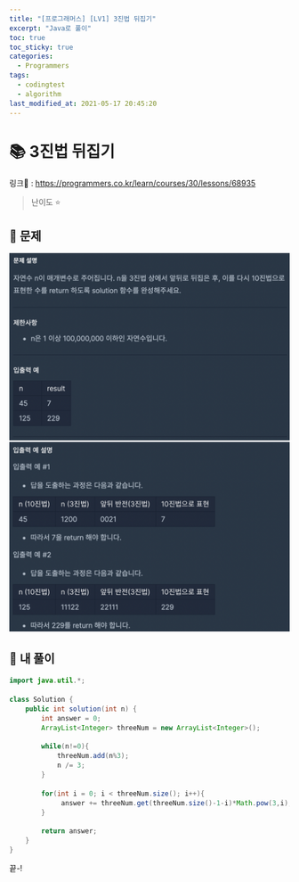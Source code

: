 ```yaml
---
title: "[프로그래머스] [LV1] 3진법 뒤집기"
excerpt: "Java로 풀이"
toc: true
toc_sticky: true
categories:
  - Programmers
tags:
  - codingtest
  - algorithm
last_modified_at: 2021-05-17 20:45:20
---
```


# 📚 3진법 뒤집기
  
링크📎 : <https://programmers.co.kr/learn/courses/30/lessons/68935>  

>난이도 ⭐️
  
## 📖 문제  
  
![이미지](/assets/images/Programmers/Lv1/25-1.png)
![이미지](/assets/images/Programmers/Lv1/25-2.png)
  
## 📝 내 풀이  
  
```java  
import java.util.*;

class Solution {
    public int solution(int n) {
        int answer = 0;        
        ArrayList<Integer> threeNum = new ArrayList<Integer>();
        
        while(n!=0){
            threeNum.add(n%3);
            n /= 3;
        }
        
        for(int i = 0; i < threeNum.size(); i++){
             answer += threeNum.get(threeNum.size()-1-i)*Math.pow(3,i);
        }
        
        return answer;
    }
}
```  
  
끝-!
